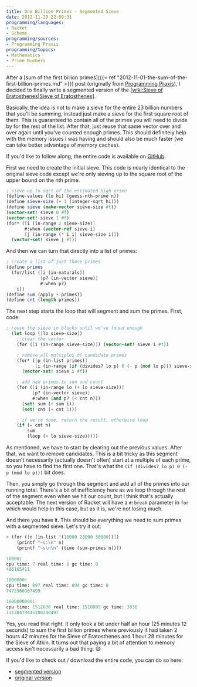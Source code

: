```yaml
---
title: One Billion Primes - Segmented Sieve
date: 2012-11-29 22:00:31
programming/languages:
- Racket
- Scheme
programming/sources:
- Programming Praxis
programming/topics:
- Mathematics
- Prime Numbers
---
```

After a [sum of the first billion primes]({{< ref "2012-11-01-the-sum-of-the-first-billion-primes.md" >}}) post (originally from <a title="Programming Praxis: The Sum Of The First Billion Primes" href="http://programmingpraxis.com/2012/09/11/the-sum-of-the-first-billion-primes/">Programming Praxis</a>), I decided to finally write a segmented version of the [[wiki:Sieve of Eratosthenes|Sieve of Eratosthenes]]().

<!--more-->

Basically, the idea is not to make a sieve for the entire 23 billion numbers that you'll be summing, instead just make a sieve for the first square root of them. This is guaranteed to contain all of the primes you will need to divide by for the rest of the list. After that, just reuse that same vector over and over again until you've counted enough primes. This should definitely help with the memory issues I was having and should also be much faster (we can take better advantage of memory caches).

If you'd like to follow along, the entire code is available on <a title="GitHub: Segmented billion primes source" href="https://github.com/jpverkamp/small-projects/blob/master/blog/billion-primes-segmented.rkt">GitHub</a>.

First we need to create the initial sieve. This code is nearly identical to the original sieve code except we're only sieving up to the square root of the upper bound on the nth prime.

```scheme
; sieve up to sqrt of the estimated high prime
(define-values (lo hi) (guess-nth-prime n))
(define sieve-size (+ 1 (integer-sqrt hi)))
(define sieve (make-vector sieve-size #t))
(vector-set! sieve 0 #f)
(vector-set! sieve 1 #f)
(for* ([i (in-range 2 sieve-size)]
       #:when (vector-ref sieve i)
       [j (in-range (* i i) sieve-size i)])
  (vector-set! sieve j #f))
```

And then we can turn that directly into a list of primes:

```scheme
; create a list of just those primes
(define primes
  (for/list ([i (in-naturals)]
             [p? (in-vector sieve)]
             #:when p?)
    i))
(define sum (apply + primes))
(define cnt (length primes))
```

The next step starts the loop that will segment and sum the primes. First, code:

```scheme
; reuse the sieve in blocks until we've found enough
  (let loop ([lo sieve-size])
    ; clear the vector
    (for ([i (in-range sieve-size)]) (vector-set! sieve i #t))

    ; remove all multiples of candidate primes
    (for* ([p (in-list primes)]
           [i (in-range (if (divides? lo p) 0 (- p (mod lo p))) sieve-size p)])
      (vector-set! sieve i #f))

    ; add new primes to sum and count
    (for ([i (in-range lo (+ lo sieve-size))]
          [p? (in-vector sieve)]
          #:when (and p? (< cnt n)))
      (set! sum (+ sum i))
      (set! cnt (+ cnt 1)))

    ; if we're done, return the result, otherwise loop
    (if (= cnt n)
        sum
        (loop (+ lo sieve-size)))))
```

As mentioned, we have to start by clearing out the previous values. After that, we want to remove candidates. This is a bit tricky as this segment doesn't necessarily (actually doesn't often) start at a multiple of each prime, so you have to find the first one. That's what the `(if (divides? lo p) 0 (- p (mod lo p)))` bit does.

Then, you simply go through this segment and add all of the primes into our running total. There's a bit of inefficiency here as we loop through the rest of the segment even when we hit our count, but I think that's actually acceptable. The next version of Racket will have a `#:break` parameter in `for` which would help in this case, but as it is, we're not losing much.

And there you have it. This should be everything we need to sum primes with a segmented sieve. Let's try it out:

```scheme
> (for ([n (in-list '(10000 20000 30000))])
    (printf "~s:\n" n)
    (printf "~s\n\n" (time (sum-primes n))))

10000:
cpu time: 7 real time: 8 gc time: 0
496165411

1000000:
cpu time: 897 real time: 894 gc time: 0
7472966967499

1000000000:
cpu time: 1512636 real time: 1510899 gc time: 3836
11138479445180240497
```

Yes, you read that right. It only took a bit under half an hour (25 minutes 12 seconds) to sum the first billion primes where previously it had taken 2 hours 42 minutes for the Sieve of Eratosthenes and 1 hour 28 minutes for the Sieve of Atkin. It turns out that paying a bit of attention to memory access isn't necessarily a bad thing. :smile:

If you'd like to check out / download the entire code, you can do so here:
- <a title="GitHub: Segmented billion primes source" href="https://github.com/jpverkamp/small-projects/blob/master/blog/billion-primes-segmented.rkt">segmented version</a>
- <a title="GitHub billion primes source" href="https://github.com/jpverkamp/small-projects/blob/master/blog/billion-primes.rkt">original version</a>
